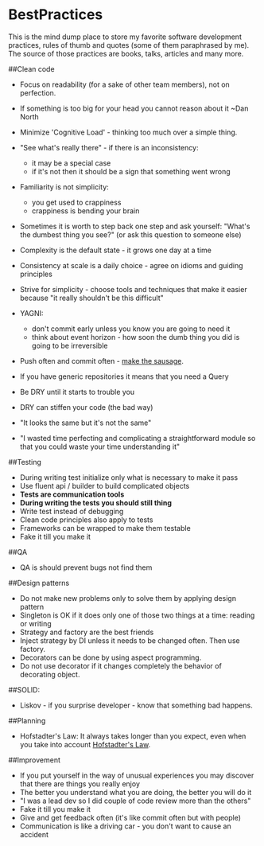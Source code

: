 # BestPractices
This is the mind dump place to store my favorite software development practices, rules of thumb and quotes (some of them paraphrased by me).
The source of those practices are books, talks, articles and many more.

##Clean code
- Focus on readability (for a sake of other team members), not on perfection.
- If something is too big for your head you cannot reason about it ~Dan North
- Minimize 'Cognitive Load' - thinking too much over a simple thing.
- "See what's really there" - if there is an inconsistency:
    - it may be a special case
    - if it's not then it should be a sign that something went wrong
- Familiarity is not simplicity:
    - you get used to crappiness
    - crappiness is bending your brain
- Sometimes it is worth to step back one step and ask yourself: "What's the dumbest thing you see?" (or ask this question to someone else)

- Complexity is the default state - it grows one day at a time
- Consistency at scale is a daily choice - agree on idioms and guiding principles
- Strive for simplicity - choose tools and techniques that make it easier because "it really shouldn't be this difficult"
- YAGNI:
    - don't commit early unless you know you are going to need it
    - think about event horizon - how soon the dumb thing you did is going to be irreversible
- Push often and commit often - [make the sausage](https://sethrobertson.github.io/GitBestPractices/).
- If you have generic repositories it means that you need a Query
- Be DRY until it starts to trouble you
- DRY can stiffen your code (the bad way)
- "It looks the same but it's not the same"
- "I wasted time perfecting and complicating a straightforward module so that you could waste your time understanding it"

##Testing
- During writing test initialize only what is necessary to make it pass
- Use fluent api / builder to build complicated objects
- **Tests are communication tools**
- **During writing the tests you should still thing**
- Write test instead of debugging
- Clean code principles also apply to tests
- Frameworks can be wrapped to make them testable
- Fake it till you make it

##QA
- QA is should prevent bugs not find them

##Design patterns
- Do not make new problems only to solve them by applying design pattern
- Singleton is OK if it does only one of those two things at a time: reading or writing
- Strategy and factory are the best friends
- Inject strategy by DI unless it needs to be changed often. Then use factory.
- Decorators can be done by using aspect programming.
- Do not use decorator if it changes completely the behavior of decorating object.

##SOLID:
- Liskov - if you surprise developer - know that something bad happens.

##Planning
- Hofstadter's Law: It always takes longer than you expect, even when you take into account [Hofstadter's Law](http://en.wikipedia.org/wiki/Hofstadter%27s_law).

##Improvement
- If you put yourself in the way of unusual experiences you may discover that there are things you really enjoy
- The better you understand what you are doing, the better you will do it
- "I was a lead dev so I did couple of code review more than the others"
- Fake it till you make it
- Give and get feedback often (it's like commit often but with people)
- Communication is like a driving car - you don't want to cause an accident